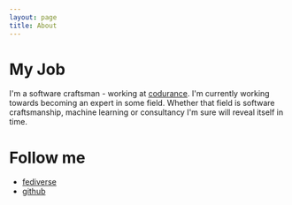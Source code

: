 ```yaml
---
layout: page
title: About
---
```


# My Job

I'm a software craftsman - working at [codurance](https://codurance.com/). I'm currently working towards becoming an expert in some field. Whether that field is software craftsmanship, machine learning or consultancy I'm sure will reveal itself in time.

# Follow me

- [fediverse](https://tech.lgbt/@pash)
- [github](https://github.com/cohen990)
